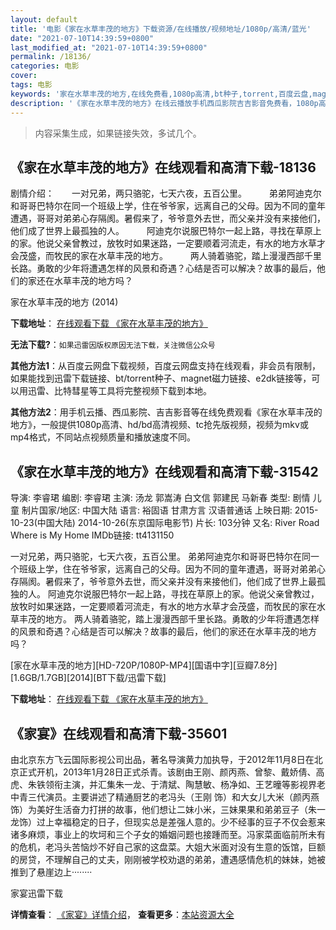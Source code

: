 ```yaml
---
layout: default
title: '电影《家在水草丰茂的地方》下载资源/在线播放/视频地址/1080p/高清/蓝光'
date: "2021-07-10T14:39:59+0800"
last_modified_at: "2021-07-10T14:39:59+0800"
permalink: /18136/
categories: 电影
cover:
tags: 电影
keywords: '家在水草丰茂的地方,在线免费看,1080p高清,bt种子,torrent,百度云盘,magnet,磁力链,迅雷下载资源'
description: '《家在水草丰茂的地方》在线云播放手机西瓜影院吉吉影音免费看，1080p高清bd/hd未删减完整版和tc抢先枪版，mkv/mp4格式，附带bt/torrent种子、magnet/磁力链、百度云盘、网盘资源迅雷下载链接'
---
```


>内容采集生成，如果链接失效，多试几个。


## 《家在水草丰茂的地方》在线观看和高清下载-18136

剧情介绍：　　一对兄弟，两只骆驼，七天六夜，五百公里。  　　弟弟阿迪克尔和哥哥巴特尔在同一个班级上学，住在爷爷家，远离自己的父母。因为不同的童年遭遇，哥哥对弟弟心存隔阂。暑假来了，爷爷意外去世，而父亲并没有来接他们，他们成了世界上最孤独的人。  　　阿迪克尔说服巴特尔一起上路，寻找在草原上的家。他说父亲曾教过，放牧时如果迷路，一定要顺着河流走，有水的地方水草才会茂盛，而牧民的家在水草丰茂的地方。  　　两人骑着骆驼，踏上漫漫西部千里长路。勇敢的少年将遭遇怎样的风景和奇遇？心结是否可以解决？故事的最后，他们的家还在水草丰茂的地方吗？


家在水草丰茂的地方 (2014)

**下载地址**： [在线观看下载 《家在水草丰茂的地方》](https://www.btbtdy.me/btdy/dy3164.html) 


**无法下载?**：`如果迅雷因版权原因无法下载，关注微信公众号 `

**其他方法1**：从百度云网盘下载视频，百度云网盘支持在线观看，非会员有限制，如果能找到迅雷下载链接、bt/torrent种子、magnet磁力链接、e2dk链接等，可以用迅雷、比特彗星等工具将完整视频下载到本地。

**其他方法2**：用手机云播、西瓜影院、吉吉影音等在线免费观看《家在水草丰茂的地方》，一般提供1080p高清、hd/bd高清视频、tc抢先版视频，视频为mkv或mp4格式，不同站点视频质量和播放速度不同。


## 《家在水草丰茂的地方》在线观看和高清下载-31542

导演: 李睿珺 编剧: 李睿珺 主演: 汤龙 郭嵩涛 白文信 郭建民 马新春 类型: 剧情 儿童 制片国家/地区: 中国大陆 语言: 裕固语 甘肃方言 汉语普通话 上映日期: 2015-10-23(中国大陆) 2014-10-26(东京国际电影节) 片长: 103分钟 又名: River Road Where is My Home IMDb链接: tt4131150

一对兄弟，两只骆驼，七天六夜，五百公里。 弟弟阿迪克尔和哥哥巴特尔在同一个班级上学，住在爷爷家，远离自己的父母。因为不同的童年遭遇，哥哥对弟弟心存隔阂。暑假来了，爷爷意外去世，而父亲并没有来接他们，他们成了世界上最孤独的人。 阿迪克尔说服巴特尔一起上路，寻找在草原上的家。他说父亲曾教过，放牧时如果迷路，一定要顺着河流走，有水的地方水草才会茂盛，而牧民的家在水草丰茂的地方。 两人骑着骆驼，踏上漫漫西部千里长路。勇敢的少年将遭遇怎样的风景和奇遇？心结是否可以解决？故事的最后，他们的家还在水草丰茂的地方吗？


[家在水草丰茂的地方][HD-720P/1080P-MP4][国语中字][豆瓣7.8分][1.6GB/1.7GB][2014][BT下载/迅雷下载]

**下载地址**： [在线观看下载 《家在水草丰茂的地方》](https://www.btdx8.com/torrent/river_road_2014.html) 


## 《家宴》在线观看和高清下载-35601

由北京东方飞云国际影视公司出品，著名导演黄力加执导，于2012年11月8日在北京正式开机，2013年1月28日正式杀青。该剧由王刚、颜丙燕、曾黎、戴娇倩、高虎、朱铁领衔主演，并汇集朱一龙、于清斌、陶慧敏、杨净如、王艺曈等影视界老中青三代演员。主要讲述了精通厨艺的老冯头（王刚 饰）和大女儿大米（颜丙燕 饰）为美好生活奋力打拼的故事，他们想让二妹小米，三妹果果和弟弟豆子（朱一龙饰）过上幸福稳定的日子，但现实总是差强人意的。少不经事的豆子不仅会惹来诸多麻烦，事业上的坎坷和三个子女的婚姻问题也接踵而至。冯家菜面临前所未有的危机，老冯头苦恼炒不好自己家的这盘菜。大姐大米面对没有生意的饭馆，巨额的房贷，不理解自己的丈夫，刚刚被学校劝退的弟弟，遭遇感情危机的妹妹，她被推到了悬崖边上&middot;·······


家宴迅雷下载

**详情查看**： [《家宴》详情介绍](/movie/35601/)， **查看更多**：[本站资源大全](/movie/t/all/)


